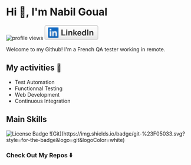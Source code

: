 # Hi 👋, I'm Nabil Goual

![profile views](https://visitor-badge.glitch.me/badge?page_id=Nabil-bali.nabil-bali&right_color=#58a6ff)
<a href="https://www.linkedin.com/in/nabil-goual-developpeur/"><img src="assets/img/linkedin.svg" alt="LinkedIn"></a>

Welcome to my Github! I'm a French QA tester working in remote.

## My activities 🎯

- Test Automation
- Functionnal Testing
- Web Development
- Continuous Integration

## Main Skills

<img src="https://img.shields.io/badge/" alt="License Badge"/>
![Git](https://img.shields.io/badge/git-%23F05033.svg?style=for-the-badge&logo=git&logoColor=white)

### Check Out My Repos ⬇️

